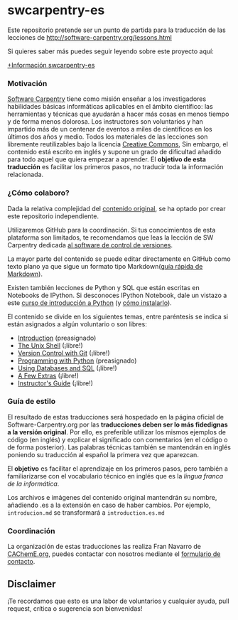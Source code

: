 swcarpentry-es
==============

Este repositorio pretende ser un punto de partida para la traducción de las lecciones de http://software-carpentry.org/lessons.html

Si quieres saber más puedes seguir leyendo sobre este proyecto aquí:

[+Información swcarpentry-es](https://github.com/franktoffel/swcarpentry-es/tree/master/translations/es)

### Motivación

[Software Carpentry](http://software-carpentry.org/) tiene como misión enseñar a los investigadores habilidades básicas informáticas aplicables en el ámbito científico: las herramientas y técnicas que ayudarán a hacer más cosas en menos tiempo y de forma menos dolorosa. Los instructores son voluntarios y han impartido más de un centenar de eventos a miles de científicos en los últimos dos años y medio. Todos los materiales de las lecciones son libremente reutilizables bajo la licencia [Creative Commons](http://creativecommons.org/licenses/by/3.0/es/deed.es),
Sin embargo, el contenido está escrito en inglés y supone un grado de dificultad añadido para todo aquel que quiera empezar a aprender. El **objetivo de esta traducción** es facilitar los primeros pasos, no traducir toda la información relacionada.

### ¿Cómo colaboro?

Dada la relativa complejidad del [contenido original](https://github.com/swcarpentry/bc), se ha optado por crear este repositorio independiente.

Utilizaremos GitHub para la coordinación. Si tus conocimientos de esta plataforma son limitados, te recomendamos que leas la lección de SW Carpentry dedicada [al software de control de versiones](http://software-carpentry.org/v5/novice/git/index.html).

La mayor parte del contenido se puede editar directamente en GitHub como texto plano ya que sigue un formato tipo Markdown([guía rápida de Markdown](https://github.com/adam-p/markdown-here/wiki/Markdown-Cheatsheet)).

Existen también lecciones de Python y SQL que están escritas en Notebooks de IPython. Si desconoces IPython Notebook, dale un vistazo a este [curso de introducción a Python](http://cacheme.org/curso-online-python-cientifico-ingenieros/) (y [cómo instalarlo](http://cacheme.org/curso-online-python-cientifico-ingenieros/)).

El contenido se divide en los siguientes temas, entre paréntesis se indica si están asignados a algún voluntario o son libres:

*   [Introduction](http://software-carpentry.org/v5/intro.html) (preasignado)
*	[The Unix Shell](http://software-carpentry.org/v5/novice/shell/index.html)  (¡libre!)
*	[Version Control with Git](http://software-carpentry.org/v5/novice/git/index.html)  (¡libre!)
*	[Programming with Python](http://software-carpentry.org/v5/novice/python/index.html) (preasignado)
*	[Using Databases and SQL](http://software-carpentry.org/v5/novice/sql/index.html) (¡libre!)
*	[A Few Extras](http://software-carpentry.org/v5/novice/extras/index.html) (¡libre!)
*	[Instructor's Guide](http://software-carpentry.org/v5/novice/teaching/index.html) (¡libre!)


###  Guía de estilo

El resultado de estas traducciones será hospedado en la página oficial de Software-Carpentry.org por las **traducciones deben ser lo más fidedignas a la versión original**. Por ello, es preferible utilizar los mismos ejemplos de código (en inglés) y explicar el significado con comentarios (en el código o de forma posterior). Las palabras técnicas también se mantendrán en inglés poniendo su traducción al español la primera vez que aparezcan.

El **objetivo** es facilitar el aprendizaje en los primeros pasos, pero también a familiarizarse con el vocabulario técnico en inglés que es la *lingua franca de la informática*. 

Los archivos e imágenes del contenido original mantendrán su nombre, añadiendo .es a la extensión en caso de haber cambios. Por ejemplo, `introducion.md` se transformará a `introduction.es.md`

###  Coordinación

La organización de estas traducciones las realiza Fran Navarro de [CAChemE.org](http://cacheme.org), puedes contactar con nosotros mediante el [formulario de contacto](http://cacheme.org/contacto/).

Disclaimer
---------
¡Te recordamos que esto es una labor de voluntarios y cualquier ayuda, pull request, crítica o sugerencia son bienvenidas! 